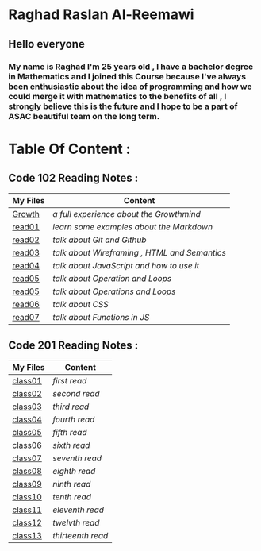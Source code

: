 # **Raghad Raslan Al-Reemawi**

## **Hello everyone**
### **My name is Raghad I'm 25 years old , I have a bachelor degree in Mathematics and I joined this Course because I've always been enthusiastic about the idea of programming and how we could merge it with mathematics to the benefits of all , I strongly believe this is the future and I hope to be a part of ASAC beautiful team on the long term**.

# **Table Of Content** :

## **Code 102 Reading Notes :**


| **My Files**      | **Content** |
| -----------       | ----------- |
| [Growth](https://raghad497.github.io/reading-notes/Growth)      | *a full experience about the Growthmind*       |
| [read01](https://raghad497.github.io/reading-notes/read01)      | *learn some examples about the Markdown*        |
| [read02](https://raghad497.github.io/reading-notes/read02)      | *talk about Git and Github* |
| [read03](https://raghad497.github.io/reading-notes/read03)      | *talk about Wireframing , HTML and Semantics* |
| [read04](https://raghad497.github.io/reading-notes/read04)      | *talk about JavaScript and how to use it* |
| [read05](https://raghad497.github.io/reading-notes/read05)      | *talk about Operation and Loops* |
| [read05](https://raghad497.github.io/reading-notes/read05)      | *talk about Operations and Loops* |
| [read06](https://raghad497.github.io/reading-notes/read06)      | *talk about CSS* |
| [read07](https://raghad497.github.io/reading-notes/read07)      | *talk about Functions in JS* |



## **Code 201 Reading Notes :**


| **My Files**      | **Content** |
| -----------       | ----------- |
| [class01](https://raghad497.github.io/reading-notes/class01)      | *first read*       |
| [class02](https://raghad497.github.io/reading-notes/class02)   | *second read*        |
| [class03](https://raghad497.github.io/reading-notes/class03)      | *third read* |
| [class04](https://raghad497.github.io/reading-notes/class04)      | *fourth read* |
| [class05](https://raghad497.github.io/reading-notes/class05)      | *fifth read* |
| [class06](https://raghad497.github.io/reading-notes/class06)      | *sixth read* |
| [class07](https://raghad497.github.io/reading-notes/class07)      | *seventh read* |
| [class08](https://raghad497.github.io/reading-notes/class08)      | *eighth read* |
| [class09](https://raghad497.github.io/reading-notes/class09)      | *ninth read* |
| [class10](https://raghad497.github.io/reading-notes/class10)      | *tenth read* |
| [class11](https://raghad497.github.io/reading-notes/class11)      | *eleventh read* |
| [class12](https://raghad497.github.io/reading-notes/class12)      | *twelvth read* |
| [class13](https://raghad497.github.io/reading-notes/class13)      | *thirteenth read* |